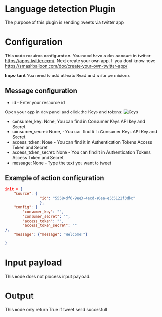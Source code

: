 # Language detection Plugin

The purpose of this plugin is sending tweets via twitter app

# Configuration

This node requires configuration. You need have a dev account in twitter https://apps.twitter.com/.
Next create your own app. If you dont know how: https://smashballoon.com/doc/create-your-own-twitter-app/

**Important**
You need to add at leats Read and write permisions.

## Message configuration
* id - Enter your resource id

Open your app in dev panel and click the Keys and tokens:
![Keys](https://cdn.discordapp.com/attachments/840335225287475260/898977586351312896/Untitled.png)

* consumer_key: None, You can find in Consumer Keys API Key and Secret 
* consumer_secret: None, - You can find it in Consumer Keys API Key and Secret 
* access_token: None - You can find it in Authentication Tokens Access Token and Secret
* access_token_secret: None - You can find it in Authentication Tokens Access Token and Secret
* message: None - Type the text you want to tweet
## Example of action configuration

```json
init = {
    "source": {
                "id": "55584df6-9ee3-4acd-a0ea-e555122f3dbc"
                },
    "config": {
        "consumer_key": "",
        "consumer_secret": "",
        "access_token": "",
        "access_token_secret": ""
},
    "message": {"message": "Welcome!"}

}
```



# Input payload

This node does not process input payload.

# Output

This node only return True if tweet send succesfull
